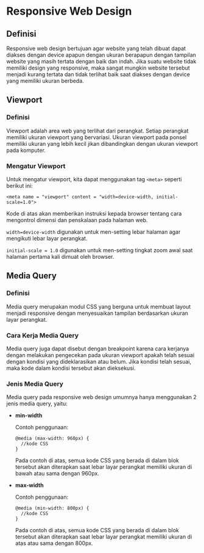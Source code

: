 # Responsive Web Design

## Definisi
Responsive web design bertujuan agar website yang telah dibuat dapat diakses dengan device apapun dengan ukuran berapapun dengan tampilan website yang masih tertata dengan baik dan indah. Jika suatu website tidak memiliki design yang responsive, maka sangat mungkin website tersebut menjadi kurang tertata dan tidak terlihat baik saat diakses dengan device yang memiliki ukuran berbeda.

## Viewport

### Definisi
Viewport adalah area web yang terlihat dari perangkat. Setiap perangkat memiliki ukuran viewport yang bervariasi. Ukuran viewport pada ponsel memiliki ukuran yang lebih kecil jikan dibandingkan dengan ukuran viewport pada komputer.

### Mengatur Viewport
Untuk mengatur viewport, kita dapat menggunakan tag `<meta>` seperti berikut ini:

```
<meta name = "viewport" content = "width=device-width, initial-scale=1.0">
```

Kode di atas akan memberikan instruksi kepada browser tentang cara mengontrol dimensi dan penskalaan pada halaman web.

`width=device-width` digunakan untuk men-setting lebar halaman agar mengikuti lebar layar perangkat.

`initial-scale = 1.0` digunakan untuk men-setting tingkat zoom awal saat halaman pertama kali dimuat oleh browser.

## Media Query

### Definisi
Media query merupakan modul CSS yang berguna untuk membuat layout menjadi responsive dengan menyesuaikan tampilan berdasarkan ukuran layar perangkat.

### Cara Kerja Media Query
Media query juga dapat disebut dengan breakpoint karena cara kerjanya dengan melakukan pengecekan pada ukuran viewport apakah telah sesuai dengan kondisi yang dideklarasikan atau belum. Jika kondisi telah sesuai, maka kode dalam kondisi tersebut akan dieksekusi.

### Jenis Media Query
Media query pada responsive web design umumnya hanya menggunakan 2 jenis media query, yaitu:

- **min-width**

  Contoh penggunaan:
  
  ```
  @media (max-width: 960px) {
    //kode CSS
  }
  ```
  
  Pada contoh di atas, semua kode CSS yang berada di dalam blok tersebut akan diterapkan saat lebar layar perangkat memiliki ukuran di bawah atau sama dengan 960px.

- **max-width**

   Contoh penggunaan:
  
    ```
    @media (min-width: 800px) {
      //kode CSS
    }
    ```

    Pada contoh di atas, semua kode CSS yang berada di dalam blok tersebut akan diterapkan saat lebar layar perangkat memiliki ukuran di atas atau sama dengan 800px.

